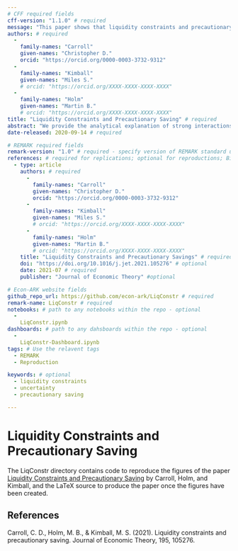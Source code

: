 ```yaml
---
# CFF required fields
cff-version: "1.1.0" # required 
message: "This paper shows that liquidity constraints and precautionary saving are closely related to each other, since both can be thought of is \"counterclockwise concavifications\" of the consumption function.; all results are paired with illustrative numerical solutions." # required
authors: # required
  -
    family-names: "Carroll"
    given-names: "Christopher D."
    orcid: "https://orcid.org/0000-0003-3732-9312"
  -
    family-names: "Kimball"
    given-names: "Miles S."
    # orcid: "https://orcid.org/XXXX-XXXX-XXXX-XXXX"
  -
    family-names: "Holm"
    given-names: "Martin B."
    # orcid: "https://orcid.org/XXXX-XXXX-XXXX-XXXX"
title: "Liquidity Constraints and Precautionary Saving" # required
abstract: "We provide the analytical explanation of strong interactions between precautionary sav- ing and liquidity constraints that are regularly observed in numerical solutions to consump- tion/saving models. The effects of constraints and of uncertainty spring from the same cause: concavification of the consumption function, which can be induced either by constraints or by uncertainty. Concavification propagates back to consumption functions in prior periods. But, surprisingly, once a linear consumption function has been concavified by the presence of either risks or constraints, the introduction of additional concavifiers in a given period can reduce the precautionary motive in earlier periods at some levels of wealth." # abstract: optional
date-released: 2020-09-14 # required

# REMARK required fields
remark-version: "1.0" # required - specify version of REMARK standard used
references: # required for replications; optional for reproductions; BibTex data from original paper
  - type: article
    authors: # required
      -
        family-names: "Carroll"
        given-names: "Christopher D."
        orcid: "https://orcid.org/0000-0003-3732-9312"
      -
        family-names: "Kimball"
        given-names: "Miles S."
        # orcid: "https://orcid.org/XXXX-XXXX-XXXX-XXXX"
      -
        family-names: "Holm"
        given-names: "Martin B."
        # orcid: "https://orcid.org/XXXX-XXXX-XXXX-XXXX"
    title: "Liquidity Constraints and Precautionary Savings" # required
    doi: "https://doi.org/10.1016/j.jet.2021.105276" # optional
    date: 2021-07 # required
    publisher: "Journal of Economic Theory" #optional

# Econ-ARK website fields
github_repo_url: https://github.com/econ-ark/LiqConstr # required 
remark-name: LiqConstr # required 
notebooks: # path to any notebooks within the repo - optional
  - 
    LiqConstr.ipynb
dashboards: # path to any dahsboards within the repo - optional
  - 
    LiqConstr-Dashboard.ipynb
tags: # Use the relavent tags
  - REMARK
  - Reproduction

keywords: # optional
  - liquidity constraints
  - uncertainty
  - precautionary saving

---
```


# Liquidity Constraints and Precautionary Saving

The LiqConstr directory contains code to reproduce the figures of the paper [Liquidity Constraints and Precautionary Saving](http://econ.jhu.edu/people/ccarroll/papers/LiqConstr/) by Carroll, Holm, and Kimball,
and the LaTeX source to produce the paper once the figures have been created.

## References

Carroll, C. D., Holm, M. B., & Kimball, M. S. (2021). Liquidity constraints and precautionary saving. Journal of Economic Theory, 195, 105276.
